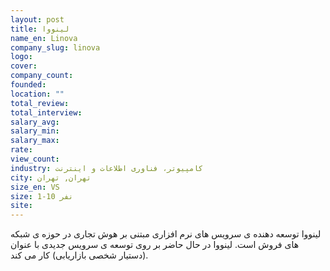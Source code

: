 ```yaml
---
layout: post
title: لینووا
name_en: Linova
company_slug: linova
logo: 
cover: 
company_count:
founded:
location: ""
total_review: 
total_interview: 
salary_avg: 
salary_min: 
salary_max: 
rate: 
view_count: 
industry: کامپیوتر، فناوری اطلاعات و اینترنت
city: تهران, تهران
size_en: VS
size: 1-10 نفر
site: 
---
```


لینووا توسعه دهنده ی سرویس های نرم افزاری مبتنی بر هوش تجاری در حوزه ی شبکه های فروش است.
لینووا در حال حاضر بر روی توسعه ی سرویس جدیدی با عنوان (دستیار شخصی بازاریابی) کار می کند.
